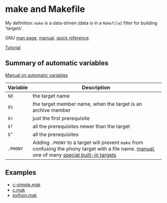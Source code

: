 # make and Makefile

My definition: `make` is a data-driven (data is in a `Makefile`) filter for
building 'targets'.

GNU [man page](https://man7.org/linux/man-pages/man1/make.1.html),
[manual](https://www.gnu.org/software/make/manual/make.html),
[quick reference](https://www.gnu.org/software/make/manual/make.html#Quick-Reference).

[Tutorial](https://makefiletutorial.com/)

## Summary of automatic variables

[Manual on automatic variables](https://www.gnu.org/software/make/manual/make.html#Automatic-Variables)

Variable|Description
--------|-----------
`$@`|the target name
`$%`|the target member name, when the target is an archive member
`$<`|just the first prerequisite
`$?`|all the prerequisites newer than the target
`$^`|all the prerequisites
`.PHONY`|Adding `.PHONY` to a target will prevent `make` from confusing the phony target with a file name. [manual](https://www.gnu.org/software/make/manual/make.html#Phony-Targets), one of many [special built-in targets](https://www.gnu.org/software/make/manual/make.html#Special-Targets)

## Examples

* [c-simple.mak](c-simple.mak)
* [c.mak](c.mak)
* [python.mak](python.mak)
